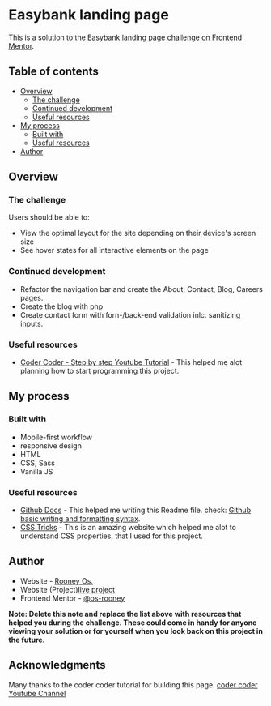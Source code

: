 # Easybank landing page

This is a solution to the [Easybank landing page challenge on Frontend Mentor](https://www.frontendmentor.io/challenges/easybank-landing-page-WaUhkoDN).

## Table of contents

-   [Overview](#overview)
    -   [The challenge](#the-challenge)
    -   [Continued development](#continued-development)
    -   [Useful resources](#useful-resources)
-   [My process](#my-process)
    -   [Built with](#built-with)
    -   [Useful resources](#useful-resources)
-   [Author](#author)

## Overview

### The challenge

Users should be able to:

-   View the optimal layout for the site depending on their device's screen size
-   See hover states for all interactive elements on the page

### Continued development

-   Refactor the navigation bar and create the About, Contact, Blog, Careers pages.
-   Create the blog with php
-   Create contact form with forn-/back-end validation inlc. sanitizing inputs.

### Useful resources

-   [Coder Coder - Step by step Youtube Tutorial](https://www.youtube.com/watch?v=8w_kHIAkucA&list=PLUWqFDiirlsuYscECzks6zIZWr_Cfcx9k) - This helped me alot planning how to start programming this project.

## My process

### Built with

-   Mobile-first workflow
-   responsive design
-   HTML
-   CSS, Sass
-   Vanilla JS

### Useful resources

-   [Github Docs](https://docs.github.com/en) - This helped me writing this Readme file. check: [Github basic writing and formatting syntax](https://docs.github.com/en/github/writing-on-github/basic-writing-and-formatting-syntax#using-emoji).
-   [CSS Tricks](https://css-tricks.com/) - This is an amazing website which helped me alot to understand CSS properties, that I used for this project.

## Author

-   Website - [Rooney Os.](https://www.rooos.de)
-   Website (Project)[live project](https://rooos.de/frontendmentor/easybank-landing-page/)
-   Frontend Mentor - [@os-rooney](https://www.frontendmentor.io/profile/os-rooney)

**Note: Delete this note and replace the list above with resources that helped you during the challenge. These could come in handy for anyone viewing your solution or for yourself when you look back on this project in the future.**

## Acknowledgments

Many thanks to the coder coder tutorial for building this page. [coder coder Youtube Channel](https://www.youtube.com/watch?v=8w_kHIAkucA&list=PLUWqFDiirlsuYscECzks6zIZWr_Cfcx9k)
